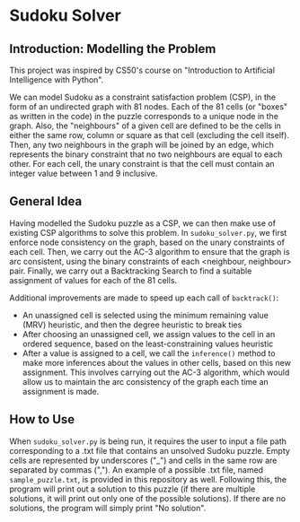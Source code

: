 # Sudoku Solver

## Introduction: Modelling the Problem
This project was inspired by CS50's course on "Introduction to Artificial Intelligence with Python".

We can model Sudoku as a constraint satisfaction problem (CSP), in the form of an undirected graph with 81 nodes. Each of the 81 cells (or "boxes" as written in the code) in the puzzle corresponds to a unique node in the graph. Also, the "neighbours" of a given cell are defined to be the cells in either the same row, column or square as that cell (excluding the cell itself). Then, any two neighbours in the graph will be joined by an edge, which represents the binary constraint that no two neighbours are equal to each other. For each cell, the unary constraint is that the cell must contain an integer value between 1 and 9 inclusive.

## General Idea
Having modelled the Sudoku puzzle as a CSP, we can then make use of existing CSP algorithms to solve this problem. In `sudoku_solver.py`, we first enforce node consistency on the graph, based on the unary constraints of each cell. Then, we carry out the AC-3 algorithm to ensure that the graph is arc consistent, using the binary constraints of each <neighbour, neighbour> pair. Finally, we carry out a Backtracking Search to find a suitable assignment of values for each of the 81 cells.

Additional improvements are made to speed up each call of `backtrack()`:  
* An unassigned cell is selected using the minimum remaining value (MRV) heuristic, and then the degree heuristic to break ties
* After choosing an unassigned cell, we assign values to the cell in an ordered sequence, based on the least-constraining values heuristic
* After a value is assigned to a cell, we call the `inference()` method to make more inferences about the values in other cells, based on this new assignment. This involves carrying out the AC-3 algorithm, which would allow us to maintain the arc consistency of the graph each time an assignment is made.

## How to Use
When `sudoku_solver.py` is being run, it requires the user to input a file path corresponding to a .txt file that contains an unsolved Sudoku puzzle. Empty cells are represented by underscores ("_") and cells in the same row are separated by commas (","). An example of a possible .txt file, named `sample_puzzle.txt`, is provided in this repository as well. Following this, the program will print out a solution to this puzzle (if there are multiple solutions, it will print out only one of the possible solutions). If there are no solutions, the program will simply print "No solution".
